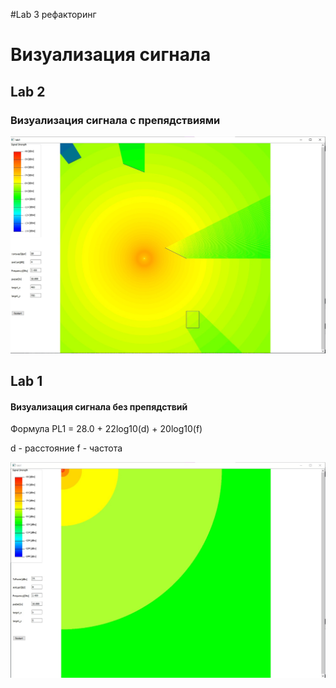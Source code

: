 #Lab 3 рефакторинг 

# Визуализация сигнала

## Lab 2
### Визуализация сигнала с препядствиями

<img src = "2.jpg">



## Lab 1
#### Визуализация сигнала без препядствий 

Формула 
PL1 = 28.0 + 22log10(d) + 20log10(f)


d - расстояние
f - частота

<img src = "1.jpg">